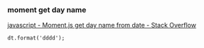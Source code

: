 ###  moment get day name


[javascript - Moment.js get day name from date - Stack Overflow](https://stackoverflow.com/questions/27669019/moment-js-get-day-name-from-date "javascript - Moment.js get day name from date - Stack Overflow")


 

```
dt.format('dddd');

```
